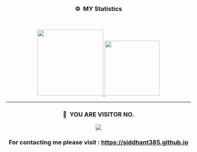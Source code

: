 
<!--
**siddhant385/siddhant385** is a ✨ _special_ ✨ repository because its `README.md` (this file) appears on your GitHub profile.

Here are some ideas to get you started:

- 🔭 I’m currently working on ...
- 🌱 I’m currently learning ...
- 👯 I’m looking to collaborate on ...
- 🤔 I’m looking for help with ...
- 💬 Ask me about ...
- 📫 How to reach me: ...
- 😄 Pronouns: ...
- ⚡ Fun fact: ...
-->

### <p align="center">⚙️ &nbsp;MY Statistics</p>
<br>
<p align="center">
<a href="https://github.com/siddhant385">
  <img height="180em" src="https://github-readme-stats-eight-theta.vercel.app/api?username=siddhant385&show_icons=true&theme=react&include_all_commits=true&locale=fr"/>
  <img height="150em" src="https://github-readme-stats-eight-theta.vercel.app/api/top-langs/?username=siddhant385&layout=compact&langs_count=8&theme=react&locale=fr"/>
</a>
  
</p>

-----

### <p align="center">👀 &nbsp;YOU ARE VISITOR NO.</p>
<p align="center">
  <img src="https://profile-counter.glitch.me/siddhant385/count.svg" />
</p>

### <p align="center">For contacting me please visit : https://siddhant385.github.io</p>

